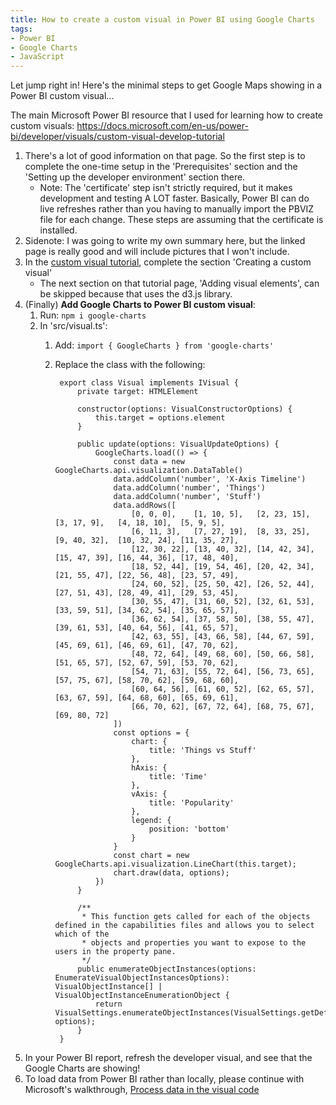 ```yaml
---
title: How to create a custom visual in Power BI using Google Charts
tags:
- Power BI
- Google Charts
- JavaScript
---
```


Let jump right in! Here's the minimal steps to get Google Maps showing in a Power BI custom visual...

The main Microsoft Power BI resource that I used for learning how to create custom visuals: https://docs.microsoft.com/en-us/power-bi/developer/visuals/custom-visual-develop-tutorial

1. There's a lot of good information on that page. So the first step is to complete the one-time setup in the 'Prerequisites' section and the 'Setting up the developer environment' section there.
    - Note: The 'certificate' step isn't strictly required, but it makes development and testing A LOT faster. Basically, Power BI can do live refreshes rather than you having to manually import the PBVIZ file for each change. These steps are assuming that the certificate is installed.
2. Sidenote: I was going to write my own summary here, but the linked page is really good and will include pictures that I won't include.
3. In the [custom visual tutorial](https://docs.microsoft.com/en-us/power-bi/developer/visuals/custom-visual-develop-tutorial#creating-a-custom-visual), complete the section 'Creating a custom visual'
    - The next section on that tutorial page, 'Adding visual elements', can be skipped because that uses the d3.js library.
4. (Finally) **Add Google Charts to Power BI custom visual**:
    1. Run: `npm i google-charts`
    2. In 'src/visual.ts':
        1. Add: `import { GoogleCharts } from 'google-charts'`
        2. Replace the class with the following:
        
                export class Visual implements IVisual {
                    private target: HTMLElement
    
                    constructor(options: VisualConstructorOptions) {
                        this.target = options.element
                    }
    
                    public update(options: VisualUpdateOptions) {
                        GoogleCharts.load(() => {
                            const data = new GoogleCharts.api.visualization.DataTable()
                            data.addColumn('number', 'X-Axis Timeline')
                            data.addColumn('number', 'Things')
                            data.addColumn('number', 'Stuff')
                            data.addRows([
                                [0, 0, 0],    [1, 10, 5],   [2, 23, 15],  [3, 17, 9],   [4, 18, 10],  [5, 9, 5],
                                [6, 11, 3],   [7, 27, 19],  [8, 33, 25],  [9, 40, 32],  [10, 32, 24], [11, 35, 27],
                                [12, 30, 22], [13, 40, 32], [14, 42, 34], [15, 47, 39], [16, 44, 36], [17, 48, 40],
                                [18, 52, 44], [19, 54, 46], [20, 42, 34], [21, 55, 47], [22, 56, 48], [23, 57, 49],
                                [24, 60, 52], [25, 50, 42], [26, 52, 44], [27, 51, 43], [28, 49, 41], [29, 53, 45],
                                [30, 55, 47], [31, 60, 52], [32, 61, 53], [33, 59, 51], [34, 62, 54], [35, 65, 57],
                                [36, 62, 54], [37, 58, 50], [38, 55, 47], [39, 61, 53], [40, 64, 56], [41, 65, 57],
                                [42, 63, 55], [43, 66, 58], [44, 67, 59], [45, 69, 61], [46, 69, 61], [47, 70, 62],
                                [48, 72, 64], [49, 68, 60], [50, 66, 58], [51, 65, 57], [52, 67, 59], [53, 70, 62],
                                [54, 71, 63], [55, 72, 64], [56, 73, 65], [57, 75, 67], [58, 70, 62], [59, 68, 60],
                                [60, 64, 56], [61, 60, 52], [62, 65, 57], [63, 67, 59], [64, 68, 60], [65, 69, 61],
                                [66, 70, 62], [67, 72, 64], [68, 75, 67], [69, 80, 72]
                            ])
                            const options = {
                                chart: {
                                    title: 'Things vs Stuff'
                                },
                                hAxis: {
                                    title: 'Time'
                                },
                                vAxis: {
                                    title: 'Popularity'
                                },
                                legend: {
                                    position: 'bottom'
                                }
                            }
                            const chart = new GoogleCharts.api.visualization.LineChart(this.target);
                            chart.draw(data, options);
                        })
                    }
    
                    /**
                     * This function gets called for each of the objects defined in the capabilities files and allows you to select which of the
                     * objects and properties you want to expose to the users in the property pane.
                     */
                    public enumerateObjectInstances(options: EnumerateVisualObjectInstancesOptions): VisualObjectInstance[] | VisualObjectInstanceEnumerationObject {
                        return VisualSettings.enumerateObjectInstances(VisualSettings.getDefault(), options);
                    }
                }

5. In your Power BI report, refresh the developer visual, and see that the Google Charts are showing!
6. To load data from Power BI rather than locally, please continue with Microsoft's walkthrough, [Process data in the visual code](https://docs.microsoft.com/en-us/power-bi/developer/visuals/custom-visual-develop-tutorial#process-data-in-the-visual-code)
